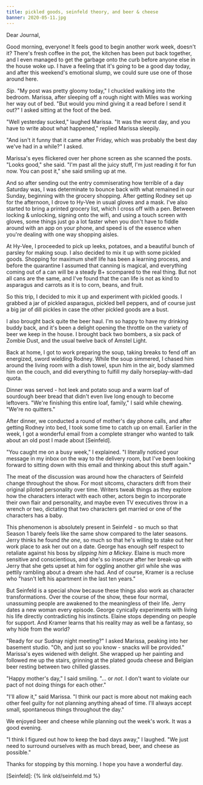 ```yaml
---
title: pickled goods, seinfeld theory, and beer & cheese
banner: 2020-05-11.jpg
---
```


Dear Journal,

Good morning, everyone!  It feels good to begin another work week,
doesn't it?  There's fresh coffee in the pot, the kitchen has been put
back together, and I even managed to get the garbage onto the curb
before anyone else in the house woke up.  I have a feeling that it's
going to be a good day today, and after this weekend's emotional
slump, we could sure use one of those around here.

_Sip_.  "My post was pretty gloomy today," I chuckled walking into the
bedroom.  Marissa, after sleeping off a rough night with Miles was
working her way out of bed.  "But would you mind giving it a read
before I send it out?" I asked sitting at the foot of the bed.

"Well yesterday sucked," laughed Marissa.  "It was the worst day, and
you have to write about what happened," replied Marissa sleepily.

"And isn't it funny that it came after Friday, which was probably the
best day we've had in a while?" I asked.

Marissa's eyes flickered over her phone screen as she scanned the
posts.  "Looks good," she said.  "I'm past all the juicy stuff, I'm
just reading it for fun now.  You can post it," she said smiling up at
me.

And so after sending out the entry commiserating how terrible of a day
Saturday was, I was determinate to bounce back with what remained in
our Sunday, beginning with the grocery shopping.  After getting Rodney
set up for the afternoon, I drove to Hy-Vee in usual gloves and a
mask.  I've also started to bring a printed grocery list, which I
cross off with a pen.  Between locking & unlocking, signing onto the
wifi, and using a touch screen with gloves, some things just go a lot
faster when you don't have to fiddle around with an app on your phone,
and speed is of the essence when you're dealing with one way shopping
aisles.

At Hy-Vee, I proceeded to pick up leeks, potatoes, and a beautiful
bunch of parsley for making soup.  I also decided to mix it up with
some pickled goods.  Shopping for maximum shelf life has been a
learning process, and before the quarantine I assumed that canning is
magical, and everything coming out of a can will be a steady B+
scompared to the real thing.  But not all cans are the same, and I've
found that the can life is not as kind to asparagus and carrots as it
is to corn, beans, and fruit.

So this trip, I decided to mix it up and experiment with pickled
goods.  I grabbed a jar of pickled asparagus, pickled bell peppers,
and of course just a big jar of dill pickles in case the other pickled
goods are a bust.

I also brought back quite the beer haul.  I'm so happy to have my
drinking buddy back, and it's been a delight opening the throttle on
the variety of beer we keep in the house.  I brought back two bombers,
a six pack of Zombie Dust, and the usual twelve back of Amstel Light.

Back at home, I got to work preparing the soup, taking breaks to fend
off an energized, sword wielding Rodney.  While the soup simmered, I
chased him around the living room with a dish towel, spun him in the
air, body slammed him on the couch, and did everything to fulfill my
daily horseplay-with-dad quota.

Dinner was served - hot leek and potato soup and a warm loaf of
sourdough beer bread that didn't even live long enough to become
leftovers.  "We're finishing this entire loaf, family," I said while
chewing.  "We're no quitters."

After dinner, we conducted a round of mother's day phone calls, and
after getting Rodney into bed, I took some time to catch up on email.
Earlier in the week, I got a wonderful email from a complete stranger
who wanted to talk about an old post I made about [Seinfeld].

"You caught me on a busy week," I explained.  "I literally noticed
your message in my inbox on the way to the delivery room, but I've
been looking forward to sitting down with this email and thinking
about this stuff again."

The meat of the discussion was around how the characters of Seinfeld
change throughout the show.  For most sitcoms, characters drift from
their original piloted personality over time.  Writers tweak things as
they explore how the characters interact with each other, actors begin
to incorporate their own flair and personality, and maybe even TV
executives throw in a wrench or two, dictating that two characters get
married or one of the characters has a baby.

This phenomenon is absolutely present in Seinfeld - so much so that
Season 1 barely feels like the same show compared to the later
seasons.  Jerry thinks he found _the one_, so much so that he's
willing to stake out her work place to ask her out on a date.  George
has enough self respect to retaliate against his boss by _slipping him
a Mickey_.  Elaine is much more sensitive and conscientious, and she's
so insecure after her break-up with Jerry that she gets upset at him
for oggling another girl while she was pettily rambling about a dream
she had.  And of course, Kramer is a recluse who "hasn't left his
apartment in the last ten years."

But Seinfeld is a special show because these things also work as
character transformations.  Over the course of the show, these four
normal, unassuming people are awakened to the meaningless of their
life.  Jerry dates a new woman every episode.  George cynically
experiments with living his life directly contradicting his instincts.
Elaine stops depending on people for support.  And Kramer learns that
his reality may as well be a fantasy, so why hide from the world?

"Ready for our Sudnay night meeting?" I asked Marissa, peaking into
her basement studio.  "Oh, and just so you know - snacks will be
provided."  Marissa's eyes widened with delight.  She wrapped up her
painting and followed me up the stairs, grinning at the plated gouda
cheese and Belgian beer resting between two chilled glasses.

"Happy mother's day," I said smiling. "... or _not_.  I don't want to
violate our pact of not doing things for each other."

"I'll allow it," said Marissa.  "I think our pact is more about not
making each other feel guilty for not planning anything ahead of time.
I'll always accept small, spontaneous things throughout the day."

We enjoyed beer and cheese while planning out the week's work.  It was
a good evening.

"I think I figured out how to keep the bad days away," I laughed.  "We
just need to surround ourselves with as much bread, beer, and cheese
as possible."

Thanks for stopping by this morning.  I hope you have a wonderful day.

[Seinfeld]: {% link old/seinfeld.md %}
